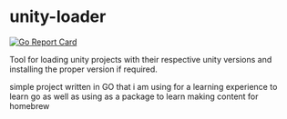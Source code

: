 # unity-loader

[![Go Report Card](https://goreportcard.com/badge/github.com/cmcpasserby/unity-loader)](https://goreportcard.com/report/github.com/cmcpasserby/unity-loader)

Tool for loading unity projects with their respective unity versions and installing the proper version if required.

simple project written in GO that i am using for a learning experience to learn go as well as using as a package to learn making content for homebrew
